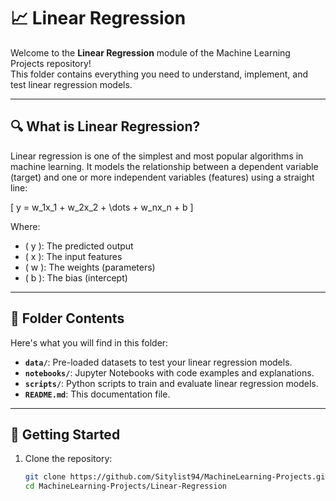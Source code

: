 # 📈 Linear Regression

Welcome to the **Linear Regression** module of the Machine Learning Projects repository!  
This folder contains everything you need to understand, implement, and test linear regression models.

---

## 🔍 What is Linear Regression?
Linear regression is one of the simplest and most popular algorithms in machine learning. It models the relationship between a dependent variable (target) and one or more independent variables (features) using a straight line:
  
\[
y = w_1x_1 + w_2x_2 + \dots + w_nx_n + b
\]

Where:
- \( y \): The predicted output
- \( x \): The input features
- \( w \): The weights (parameters)
- \( b \): The bias (intercept)

---

## 📂 Folder Contents

Here's what you will find in this folder:
- **`data/`**: Pre-loaded datasets to test your linear regression models.
- **`notebooks/`**: Jupyter Notebooks with code examples and explanations.
- **`scripts/`**: Python scripts to train and evaluate linear regression models.
- **`README.md`**: This documentation file.

---

## 🚀 Getting Started

1. Clone the repository:
   ```bash
   git clone https://github.com/Sitylist94/MachineLearning-Projects.git
   cd MachineLearning-Projects/Linear-Regression

